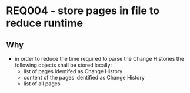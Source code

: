 # REQ004 - store pages in file to reduce runtime
## Why
* in order to reduce the time required to parse the Change Histories the following objects shall be stored locally:
  * list of pages identifed as Change History
  * content of the pages identified as Change History
  * list of all pages
